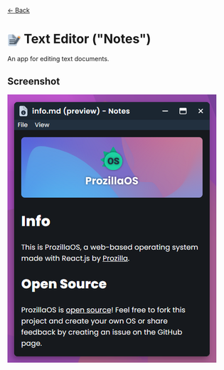 [← Back](../README.md)

# <img src="../../../../public/assets/apps/icons/text-editor.svg" width=30 height=30 style="vertical-align: middle; background: none;"/> Text Editor ("Notes")

An app for editing text documents.

## Screenshot

![Text Editor window displaying info.md in preview mode](screenshot.png)
